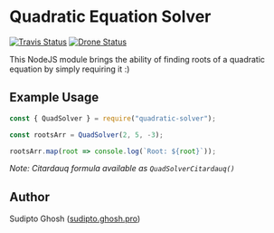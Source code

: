 # Quadratic Equation Solver

[![Travis Status](https://travis-ci.org/sudiptog81/quadratic-solver.svg?branch=master)](https://travis-ci.org/sudiptog81/quadratic-solver)
[![Drone Status](https://ci.ghosh.pro/api/badges/sudipto/quadratic-solver/status.svg)](https://ci.ghosh.pro/sudipto/quadratic-solver)

This NodeJS module brings the ability of finding roots of a quadratic equation by simply requiring it :)

## Example Usage

```js
const { QuadSolver } = require("quadratic-solver");

const rootsArr = QuadSolver(2, 5, -3);

rootsArr.map(root => console.log(`Root: ${root}`));
```

_Note: Citardauq formula available as `QuadSolverCitardauq()`_

## Author

Sudipto Ghosh ([sudipto.ghosh.pro](https://sudipto.ghosh.pro))
